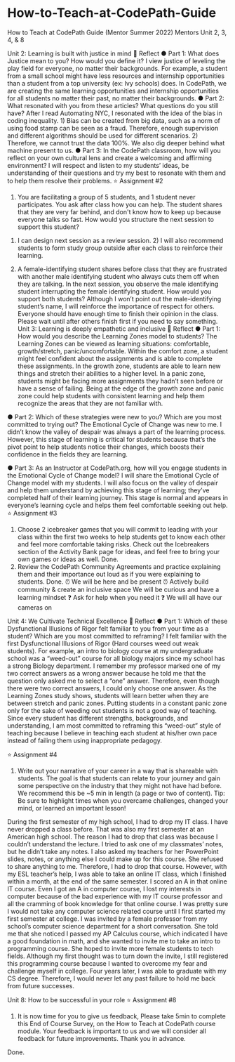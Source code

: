 # How-to-Teach-at-CodePath-Guide
How to Teach at CodePath Guide (Mentor Summer 2022)
Mentors	Unit 2, 3, 4, & 8


Unit 2: Learning is built with justice in mind
💬 Reflect
●	Part 1: What does Justice mean to you? How would you define it? 
I view justice of leveling the play field for everyone, no matter their backgrounds. For example, a student from a small school might have less resources and internship opportunities than a student from a top university (ex: Ivy schools) does. In CodePath, we are creating the same learning opportunities and internship opportunities for all students no matter their past, no matter their backgrounds.
●	Part 2: What resonated with you from these articles? What questions do you still have?
After I read Automating NYC, I resonated with the idea of the bias in coding inequality. 1) Bias can be created from big data, such as a norm of using food stamp can be seen as a fraud. Therefore, enough supervision and different algorithms should be used for different scenarios. 2) Therefore, we cannot trust the data 100%. We also dig deeper behind what machine present to us. 
●	Part 3: In the CodePath classroom, how will you reflect on your own cultural lens and create a welcoming and affirming environment?
I will respect and listen to my students’ ideas, be understanding of their questions and try my best to resonate with them and to help them resolve their problems.
⭐ Assignment #2
1.	You are facilitating a group of 5 students, and 1 student never participates. You ask after class how you can help. The student shares that they are very far behind, and don't know how to keep up because everyone talks so fast. How would you structure the next session to support this student?
1)	I can design next session as a review session. 2) I will also recommend students to form study group outside after each class to reinforce their learning.

2.	A female-identifying student shares before class that they are frustrated with another male identifying student who always cuts them off when they are talking. In the next session, you observe the male identifying student interrupting the female identifying student. How would you support both students?
Although I won’t point out the male-identifying student’s name, I will reinforce the importance of respect for others. Everyone should have enough time to finish their opinion in the class. Please wait until after others finish first if you need to say something.
Unit 3: Learning is deeply empathetic and inclusive
💬 Reflect
●	Part 1: How would you describe the Learning Zones model to students?
The Learning Zones can be viewed as learning situations: comfortable, growth/stretch, panic/uncomfortable. Within the comfort zone, a student might feel confident about the assignments and is able to complete these assignments. In the growth zone, students are able to learn new things and stretch their abilities to a higher level. In a panic zone, students might be facing more assignments they hadn’t seen before or have a sense of failing. Being at the edge of the growth zone and panic zone could help students with consistent learning and help them recognize the areas that they are not familiar with.

●	Part 2: Which of these strategies were new to you? Which are you most committed to trying out?
The Emotional Cycle of Change was new to me. I didn’t know the valley of despair was always a part of the learning process. However, this stage of learning is critical for students because that’s the pivot point to help students notice their changes, which boosts their confidence in the fields they are learning.

●	Part 3: As an Instructor at CodePath.org, how will you engage students in the Emotional Cycle of Change model?
I will share the Emotional Cycle of Change model with my students. I will also focus on the valley of despair and help them understand by achieving this stage of learning; they’ve completed half of their learning journey. This stage is normal and appears in everyone’s learning cycle and helps them feel comfortable seeking out help. 
⭐ Assignment #3
1.	Choose 2 icebreaker games that you will commit to leading with your class within the first two weeks to help students get to know each other and feel more comfortable taking risks. Check out the Icebreakers section of the Activity Bank page for ideas, and feel free to bring your own games or ideas as well.
Done.
2.	Review the CodePath Community Agreements and practice explaining them and their importance out loud as if you were explaining to students.
Done.
⏰ 	We will be here and be present ⏰
	Actively build community & create an inclusive space
 	We will be curious and have a learning mindset
❓	Ask for help when you need it ❓
 	We will all have our cameras on 


Unit 4: We Cultivate Technical Excellence
💬 Reflect
●	Part 1: Which of these Dysfunctional Illusions of Rigor felt familiar to you from your time as a student? Which are you most committed to reframing?
I felt familiar with the first Dysfunctional Illusions of Rigor (Hard courses weed out weak students). For example, an intro to biology course at my undergraduate school was a “weed-out” course for all biology majors since my school has a strong Biology department. I remember my professor marked one of my two correct answers as a wrong answer because he told me that the question only asked me to select a “one” answer. Therefore, even though there were two correct answers, I could only choose one answer. As the Learning Zones study shows, students will learn better when they are between stretch and panic zones. Putting students in a constant panic zone only for the sake of weeding out students is not a good way of teaching. Since every student has different strengths, backgrounds, and understanding, I am most committed to reframing this “weed-out” style of teaching because I believe in teaching each student at his/her own pace instead of failing them using inappropriate pedagogy.

⭐ Assignment #4
1.	Write out your narrative of your career in a way that is shareable with students. The goal is that students can relate to your journey and gain some perspective on the industry that they might not have had before. We recommend this be ~5 min in length (a page or two of content). Tip: Be sure to highlight times when you overcame challenges, changed your mind, or learned an important lesson!

During the first semester of my high school, I had to drop my IT class. I have never dropped a class before. That was also my first semester at an American high school. The reason I had to drop that class was because I couldn’t understand the lecture. I tried to ask one of my classmates’ notes, but he didn’t take any notes. I also asked my teachers for her PowerPoint slides, notes, or anything else I could make up for this course. She refused to share anything to me. Therefore, I had to drop that course. However, with my ESL teacher’s help, I was able to take an online IT class, which I finished within a month, at the end of the same semester. I scored an A in that online IT course. 
Even I got an A in computer course, I lost my interests in computer because of the bad experience with my IT course professor and all the cramming of book knowledge for that online course. I was pretty sure I would not take any computer science related course until I first started my first semester at college. I was invited by a female professor from my school’s computer science department for a short conversation. She told me that she noticed I passed my AP Calculus course, which indicated I have a good foundation in math, and she wanted to invite me to take an intro to programming course. She hoped to invite more female students to tech fields. 
Although my first thought was to turn down the invite, I still registered this programming course because I wanted to overcome my fear and challenge myself in college. Four years later, I was able to graduate with my CS degree. Therefore, I would never let any past failure to hold me back from future successes.

Unit 8: How to be successful in your role
⭐ Assignment #8
1.	It is now time for you to give us feedback, Please take 5min to complete this End of Course Survey, on the How to Teach at CodePath course module. Your feedback is important to us and we will consider all feedback for future improvements. Thank you in advance.

Done.

